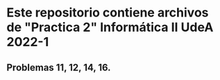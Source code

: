 # Este repositorio contiene archivos de "Practica 2" Informática II UdeA 2022-1 

</hr>

## Problemas 11, 12, 14, 16.

